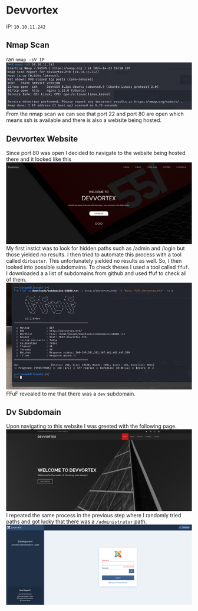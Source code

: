 # Devvortex

IP: `10.10.11.242`

## Nmap Scan
ran `nmap -sV IP`
![nmap results](images/nmap.png)
From the nmap scan we can see that port 22 and port 80 are open which means ssh is available and there is also a website being hosted.

## Devvortex Website
Since port 80 was open I decided to navigate to the website being hosted there and it looked like this
![devvortex home](images/devvortex-home.png)
My first instict was to look for hidden paths such as /admin and /login but those yielded no results.
I then tried to automate this process with a tool called `dirbuster`. This unfortunately yielded no results as well.
So, I then looked into possible subdomains. To check theses I used a tool called `ffuf`. I downloaded a a list of subdomains from github and used ffuf to check all of them.
![ffuf results](images/ffuf-subdomain.png)
FFuF revealed to me that there was a `dev` subdomain.

## Dv Subdomain
Upon navigating to this website I was greeted with the following page.
![dev image](images/devvortex-dev.png)
I repeated the same process in the previous step where I randomly tried paths and got lucky that there was a `/administrator` path.
![admin page](images/admin-login.png)
